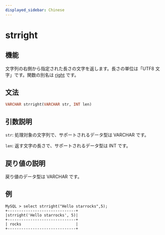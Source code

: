 ```yaml
---
displayed_sidebar: Chinese
---
```


# strright

## 機能

文字列の右側から指定された長さの文字を返します。長さの単位は「UTF8 文字」です。関数の別名は [right](right.md) です。

## 文法

```Haskell
VARCHAR strright(VARCHAR str, INT len)
```

## 引数説明

`str`: 処理対象の文字列で、サポートされるデータ型は VARCHAR です。

`len`: 返す文字の長さで、サポートされるデータ型は INT です。

## 戻り値の説明

戻り値のデータ型は VARCHAR です。

## 例

```Plain Text
MySQL > select strright("Hello starrocks",5);
+------------------------------+
|strright('Hello starrocks', 5)|
+------------------------------+
| rocks                        |
+------------------------------+
```
